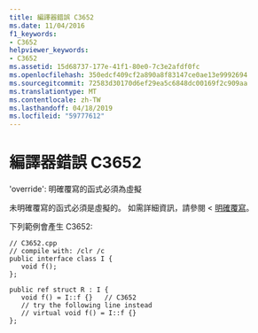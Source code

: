 ```yaml
---
title: 編譯器錯誤 C3652
ms.date: 11/04/2016
f1_keywords:
- C3652
helpviewer_keywords:
- C3652
ms.assetid: 15d68737-177e-41f1-80e0-7c3e2afdf0fc
ms.openlocfilehash: 350edcf409cf2a890a8f83147ce0ae13e9992694
ms.sourcegitcommit: 72583d30170d6ef29ea5c6848dc00169f2c909aa
ms.translationtype: MT
ms.contentlocale: zh-TW
ms.lasthandoff: 04/18/2019
ms.locfileid: "59777612"
---
```

# <a name="compiler-error-c3652"></a>編譯器錯誤 C3652

'override': 明確覆寫的函式必須為虛擬

未明確覆寫的函式必須是虛擬的。 如需詳細資訊，請參閱 <<c0> [ 明確覆寫](../../extensions/explicit-overrides-cpp-component-extensions.md)。

下列範例會產生 C3652:

```
// C3652.cpp
// compile with: /clr /c
public interface class I {
   void f();
};

public ref struct R : I {
   void f() = I::f {}   // C3652
   // try the following line instead
   // virtual void f() = I::f {}
};
```